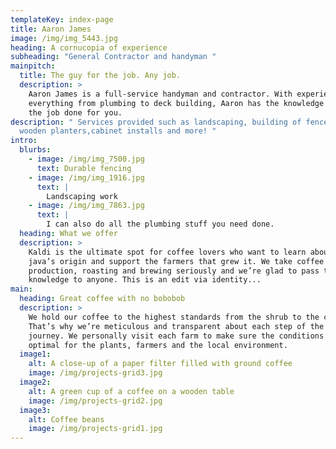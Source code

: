 ```yaml
---
templateKey: index-page
title: Aaron James
image: /img/img_5443.jpg
heading: A cornucopia of experience
subheading: "General Contractor and handyman "
mainpitch:
  title: The guy for the job. Any job.
  description: >
    Aaron James is a full-service handyman and contractor. With experience in
    everything from plumbing to deck building, Aaron has the knowledge to get
    the job done for you.
description: " Services provided such as landscaping, building of fences, decks,
  wooden planters,cabinet installs and more! "
intro:
  blurbs:
    - image: /img/img_7500.jpg
      text: Durable fencing
    - image: /img/img_1916.jpg
      text: |
        Landscaping work
    - image: /img/img_7863.jpg
      text: |
        I can also do all the plumbing stuff you need done.
  heading: What we offer
  description: >
    Kaldi is the ultimate spot for coffee lovers who want to learn about their
    java’s origin and support the farmers that grew it. We take coffee
    production, roasting and brewing seriously and we’re glad to pass that
    knowledge to anyone. This is an edit via identity...
main:
  heading: Great coffee with no bobobob
  description: >
    We hold our coffee to the highest standards from the shrub to the cup.
    That’s why we’re meticulous and transparent about each step of the coffee’s
    journey. We personally visit each farm to make sure the conditions are
    optimal for the plants, farmers and the local environment.
  image1:
    alt: A close-up of a paper filter filled with ground coffee
    image: /img/projects-grid3.jpg
  image2:
    alt: A green cup of a coffee on a wooden table
    image: /img/projects-grid2.jpg
  image3:
    alt: Coffee beans
    image: /img/projects-grid1.jpg
---
```

